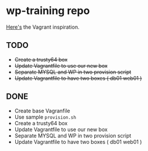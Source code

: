 # wp-training repo
[Here's](https://gist.github.com/ricardocanelas/3ab28ba0a33a218f927cc9e39eb0effe) the Vagrant inspiration.

## TODO
- ~~Create a trusty64 box~~
- ~~Update Vagrantfile to use our new box~~
- ~~Separate MYSQL and WP in two provision script~~
- ~~Update Vagrantfile to have two boxes ( db01 web01 )~~

## DONE
- Create base Vagranfile
- Use sample `provision.sh`
- Create a trusty64 box
- Update Vagrantfile to use our new box
- Separate MYSQL and WP in two provision script
- Update Vagrantfile to have two boxes ( db01 web01 )
